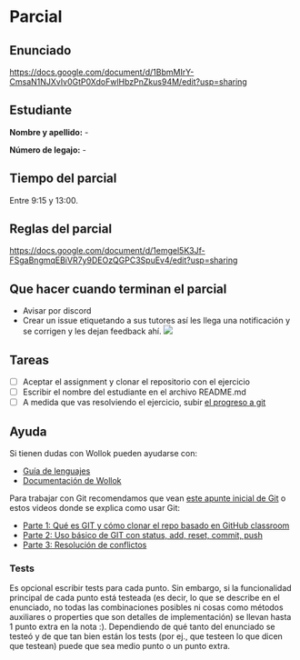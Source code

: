 # Parcial

## Enunciado

https://docs.google.com/document/d/1BbmMIrY-CmsaN1NJXvIv0GtP0XdoFwlHbzPnZkus94M/edit?usp=sharing

## Estudiante

**Nombre y apellido:** -

**Número de legajo:** -

## Tiempo del parcial

Entre 9:15 y 13:00.

## Reglas del parcial

https://docs.google.com/document/d/1emgel5K3Jf-FSgaBngmqEBiVR7y9DEOzQGPC3SpuEv4/edit?usp=sharing

## Que hacer cuando terminan el parcial

- Avisar por discord
- Crear un issue etiquetando a sus tutores así les llega una notificación y se corrigen y les dejan feedback ahí.
![](https://i.imgur.com/ypeXpBw.gif)

## Tareas

- [ ] Aceptar el assignment y clonar el repositorio con el ejercicio
- [ ] Escribir el nombre del estudiante en el archivo README.md
- [ ] A medida que vas resolviendo el ejercicio, subir [el progreso a git](https://github.com/pdep-utn/enunciados-miercoles-noche/blob/master/pages/git/resolverConflictos.md)

## Ayuda

Si tienen dudas con Wollok pueden ayudarse con:

- [Guía de lenguajes](https://docs.google.com/document/d/1oJ-tyQJoBtJh0kFcsV9wSUpgpopjGtoyhJdPUdjFIJQ/edit?usp=sharing)
- [Documentación de Wollok](https://www.wollok.org/documentacion/wollokdoc/)

Para trabajar con Git recomendamos que vean [este apunte inicial de Git](https://docs.google.com/document/d/1ozqfYCwt-37stynmgAd5wJlNOFKWYQeIZoeqXpAEs0I/edit) o estos videos donde se explica como usar Git:
- [Parte 1: Qué es GIT y cómo clonar el repo basado en GitHub classroom](https://www.youtube.com/watch?v=rRKe7l-ZNvM)
- [Parte 2: Uso básico de GIT con status, add, reset, commit, push](https://www.youtube.com/watch?v=OgasfM5qJJE)
- [Parte 3: Resolución de conflictos](https://www.youtube.com/watch?v=sKcN7cWFniw)

### Tests

Es opcional escribir tests para cada punto. Sin embargo, si la funcionalidad principal de cada punto está testeada (es decir, lo que se describe en el enunciado, no todas las combinaciones posibles ni cosas como métodos auxiliares o properties que son detalles de implementación) se llevan hasta 1 punto extra en la nota :). Dependiendo de qué tanto del enunciado se testeó y de que tan bien están los tests (por ej., que testeen lo que dicen que testean) puede que sea medio punto o un punto extra.
